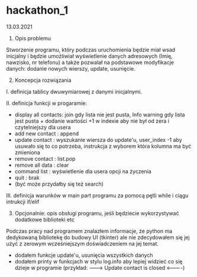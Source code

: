 # hackathon_1
13.03.2021

1. Opis problemu

Stworzenie programu, który podczas uruchomienia będzie miał wsad inicjalny i będzie umożliwiał wyświetlenie
danych adresowych (Imię, nawzisko, nr telefonu) a także pozwalał na podstawowe modyfikacje danych: 
dodanie nowych wierszy, update, usunięcie.

2. Koncepcja rozwiązania

I. definicja tablicy dwuwymiarowej z danymi inicjalnymi.
   
II. definicja funkcji w progaramie:
- display all contacts: join gdy lista nie jest pusta, Info warning gdy lista jest pusta + dodanie wartości +1 w indexie aby nie był od zera i czytelniejszy dla usera
- add new contact : append
- update contact : wyszukanie wiersza do update'u, user_index -1 aby usuwało się to co potrzeba, instrukcja z wyborem która kolumna ma być zmieniona
- remove contact : list.pop
- remove all data : clear
- command list : wyświetlenie dla usera opcji na życzenia
- quit : brak
- (być może przydałby się też search)

III. definicja warunków w main part programu za pomocą pętli while i ciągu intrukcji if/elif

3. Opcjonalnie: opis obsługi programu, jeśli będziecie wykorzystywać dodatkowe biblioteki etc

Podczas pracy nad programem znalazłem informacje, że python ma dedykowaną bibliotekę do budowy UI (tkinter) ale
nie zdecydowałem się jej użyć z zerowym wcześniejszym doświadczeniem na jej temat.   

- dodałem funkcje update'u, usunięcia wszystkich danych
- dodałem printy w funkcjach w stylu log.info aby lepiej widzieć co się dzieje w programie (przykład: ---> Update contact is closed <----)